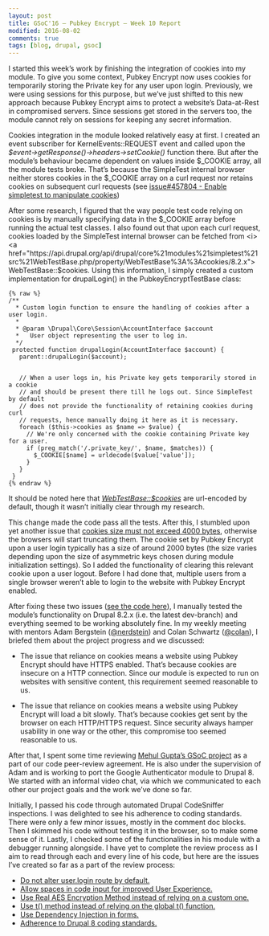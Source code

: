 ```yaml
---
layout: post
title: GSoC'16 – Pubkey Encrypt – Week 10 Report
modified: 2016-08-02
comments: true
tags: [blog, drupal, gsoc]
---
```


I started this week’s work by finishing the integration of cookies into my module. To give you some context, Pubkey Encrypt now uses cookies for temporarily storing the Private key for any user upon login. Previously, we were using sessions for this purpose, but we’ve just shifted to this new approach because Pubkey Encrypt aims to protect a website’s Data-at-Rest in compromised servers. Since sessions get stored in the servers too, the module cannot rely on sessions for keeping any secret information.

Cookies integration in the module looked relatively easy at first. I created an event subscriber for KernelEvents::REQUEST event and called upon the <i>$event->getResponse()->headers->setCookie()</i> function there. But after the module’s behaviour became dependent on values inside $_COOKIE array, all the module tests broke. That’s because the SimpleTest internal browser neither stores cookies in the $_COOKIE array on a curl request nor retains cookies on subsequent curl requests (see <a href="https://www.drupal.org/node/457804">issue#457804 - Enable simpletest to manipulate cookies</a>)

After some research, I figured that the way people test code relying on cookies is by manually specifying data in the $_COOKIE array before running the actual test classes. I also found out that upon each curl request, cookies loaded by the SimpleTest internal browser can be fetched from <i><a href="https://api.drupal.org/api/drupal/core%21modules%21simpletest%21src%21WebTestBase.php/property/WebTestBase%3A%3Acookies/8.2.x">WebTestBase::$cookies</a></i>. Using this information, I simply created a custom implementation for drupalLogin() in the PubkeyEncryptTestBase class:


    {% raw %}
    /**
      * Custom login function to ensure the handling of cookies after a user login.
      *
      * @param \Drupal\Core\Session\AccountInterface $account
      *   User object representing the user to log in.
      */
     protected function drupalLogin(AccountInterface $account) {
       parent::drupalLogin($account);


       // When a user logs in, his Private key gets temporarily stored in a cookie
       // and should be present there till he logs out. Since SimpleTest by default
       // does not provide the functionality of retaining cookies during curl
       // requests, hence manually doing it here as it is necessary.
       foreach ($this->cookies as $name => $value) {
         // We're only concerned with the cookie containing Private key for a user.
         if (preg_match('/.private_key/', $name, $matches)) {
           $_COOKIE[$name] = urldecode($value['value']);
         }
       }
     }
    {% endraw %}


It should be noted here that <i><a href="https://api.drupal.org/api/drupal/core%21modules%21simpletest%21src%21WebTestBase.php/property/WebTestBase%3A%3Acookies/8.2.x">WebTestBase::$cookies</a></i> are url-encoded by default, though it wasn’t initially clear through my research.

This change made the code pass all the tests. After this, I stumbled upon yet another issue that <a href="http://browsercookielimits.squawky.net">cookies size must not exceed 4000 bytes</a>, otherwise the browsers will start truncating them. The cookie set by Pubkey Encrypt upon a user login typically has a size of around 2000 bytes (the size varies depending upon the size of asymmetric keys chosen during module initialization settings). So I added the functionality of clearing this relevant cookie upon a user logout. Before I had done that, multiple users from a single browser weren’t able to login to the website with Pubkey Encrypt enabled.


After fixing these two issues (<a href="https://github.com/talhaparacha/pubkey_encrypt/compare/2618335d6d6f400553af4ed1608241be4e87f08b...69b9f36428980b53908f4d4e720c7cd0c1d2c2cb">see the code here</a>), I manually tested the module’s functionality on Drupal 8.2.x (i.e. the latest dev-branch) and everything seemed to be working absolutely fine. In my weekly meeting with mentors Adam Bergstein (<a href ='https://www.drupal.org/u/nerdstein'>@nerdstein</a>) and Colan Schwartz (<a href='https://www.drupal.org/u/colan'>@colan</a>), I briefed them about the project progress and we discussed:

* The issue that reliance on cookies means a website using Pubkey Encrypt should have HTTPS enabled. That’s because cookies are insecure on a HTTP connection. Since our module is expected to run on websites with sensitive content, this requirement seemed reasonable to us.

* The issue that reliance on cookies means a website using Pubkey Encrypt will load a bit slowly. That’s because cookies get sent by the browser on each HTTP/HTTPS request. Since security always hamper usability in one way or the other, this compromise too seemed reasonable to us.

After that, I spent some time reviewing <a href="https://summerofcode.withgoogle.com/projects/#4630295898750976">Mehul Gupta’s GSoC project</a> as a part of our code peer-review agreement.  He is also under the supervision of Adam and is working to port the Google Authenticator module to Drupal 8.  We started with an informal video chat, via which we communicated to each other our project goals and the work we’ve done so far.

Initially, I passed his code through automated Drupal CodeSniffer inspections. I was delighted to see his adherence to coding standards. There were only a few minor issues, mostly in the comment doc blocks. Then I skimmed his code without testing it in the browser, so to make some sense of it.  Lastly, I checked some of the functionalities in his module with a debugger running alongside. I have yet to complete the review process as I aim to read through each and every line of his code, but here are the issues I’ve created so far as a part of the review process:

* <a href="https://github.com/therealssj/tfa/issues/6">Do not alter user.login route by default.</a>
* <a href="https://github.com/therealssj/ga_login/issues/1">Allow spaces in code input for improved User Experience.</a>
* <a href="https://github.com/therealssj/tfa/issues/2">Use Real AES Encryption Method instead of relying on a custom one.</a>
* <a href="https://github.com/therealssj/tfa/issues/4">Use t() method instead of relying on the global t() function.</a>
* <a href="https://github.com/therealssj/tfa/issues/5">Use Dependency Injection in forms.</a>
* <a href="https://github.com/therealssj/tfa/issues/3">Adherence to Drupal 8 coding standards.</a>
